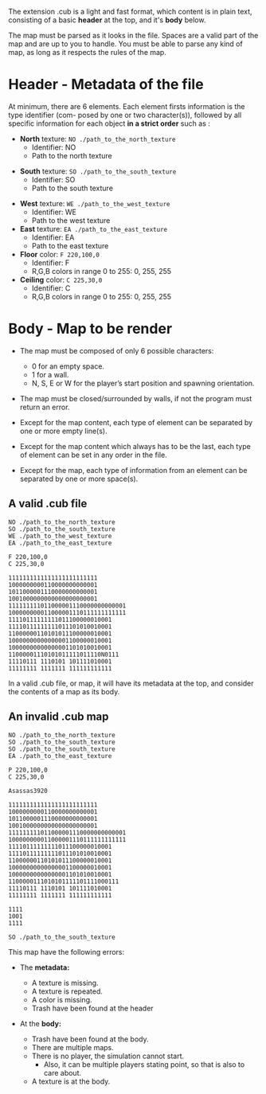 The extension .cub is a light and fast format, which content is in plain text, consisting of a basic **header** at the top, and it's **body** below.

The map must be parsed as it looks in the file. Spaces are a valid part of the map and are up to you to handle. You must be able to parse any kind of map, as long as it respects the rules of the map.

# Header - Metadata of the file
At minimum, there are 6 elements. Each element firsts information is the type identifier (com-
posed by one or two character(s)), followed by all specific information for each object **in a strict order** such as :
- **North** texture:
	``NO ./path_to_the_north_texture``
	- Identifier: NO
	- Path to the north texture
* **South** texture:
	``SO ./path_to_the_south_texture``
	- Identifier: SO
	- Path to the south texture
 - **West** texture:
	``WE ./path_to_the_west_texture``
	- Identifier: WE
	- Path to the west texture
- **East** texture:
	``EA ./path_to_the_east_texture``
	- Identifier: EA
	- Path to the east texture
 - **Floor** color:
	``F 220,100,0``
	- Identifier: F
	- R,G,B colors in range 0 to 255: 0, 255, 255
- **Ceiling** color:
	``C 225,30,0``
	- Identifier: C
	- R,G,B colors in range 0 to 255: 0, 255, 255

# Body - Map to be render

 - The map must be composed of only 6 possible characters: 
	 - 0 for an empty space.
	- 1 for a wall.
	- N, S, E or W for the player’s start position and spawning orientation.
	
 - The map must be closed/surrounded by walls, if not the program must return an error.
 - Except for the map content, each type of element can be separated by one or more empty line(s).
- Except for the map content which always has to be the last, each type of element can be set in any order in the file.
 - Except for the map, each type of information from an element can be separated by one or more space(s).

## A valid .cub file
```
NO ./path_to_the_north_texture
SO ./path_to_the_south_texture
WE ./path_to_the_west_texture
EA ./path_to_the_east_texture

F 220,100,0
C 225,30,0

1111111111111111111111111
1000000000110000000000001
1011000001110000000000001
1001000000000000000000001
111111111011000001110000000000001
100000000011000001110111111111111
11110111111111011100000010001
11110111111111011101010010001
11000000110101011100000010001
10000000000000001100000010001
10000000000000001101010010001
11000001110101011111011110N0111
11110111 1110101 101111010001
11111111 1111111 111111111111
```

In a valid .cub file, or map, it will have its metadata at the top, and consider the contents of a map as its body.

## An invalid .cub map

```
NO ./path_to_the_north_texture
SO ./path_to_the_south_texture
SO ./path_to_the_south_texture
EA ./path_to_the_east_texture

P 220,100,0
C 225,30,0

Asassas3920

1111111111111111111111111
1000000000110000000000001
1011000001110000000000001
1001000000000000000000001
111111111011000001110000000000001
100000000011000001110111111111111
11110111111111011100000010001
11110111111111011101010010001
11000000110101011100000010001
10000000000000001100000010001
10000000000000001101010010001
1100000111010101111101111000111
11110111 1110101 101111010001
11111111 1111111 111111111111

1111
1001
1111

SO ./path_to_the_south_texture
```

This map have the following errors:
- The **metadata:**
	- A texture is missing.
	- A texture is repeated.
	- A color is missing.
	- Trash have been found at the header

- At the **body:**
	- Trash have been found at the body.
	- There are multiple maps.
	- There is no player, the simulation cannot start.
		- Also, it can be multiple players stating point, so that is also to care about.
	- A texture is at the body.